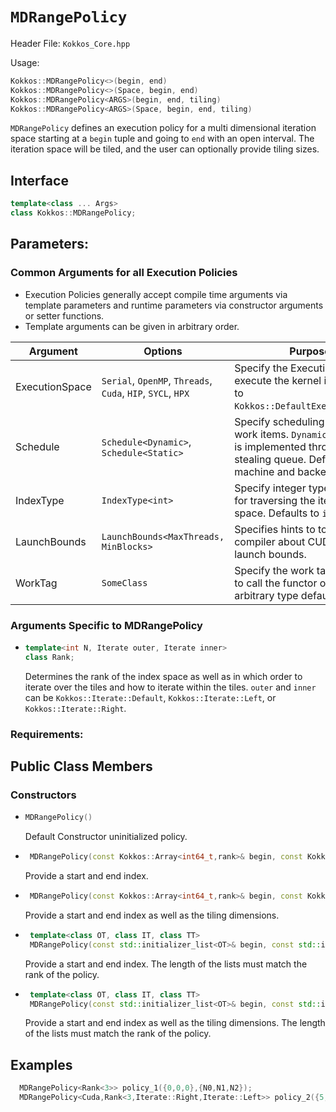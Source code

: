 # `MDRangePolicy`

Header File: `Kokkos_Core.hpp`

Usage: 
  ```c++
  Kokkos::MDRangePolicy<>(begin, end)
  Kokkos::MDRangePolicy<>(Space, begin, end)
  Kokkos::MDRangePolicy<ARGS>(begin, end, tiling)
  Kokkos::MDRangePolicy<ARGS>(Space, begin, end, tiling)
  ```

`MDRangePolicy` defines an execution policy for a multi dimensional iteration space starting at a `begin` tuple and going to `end` with an open interval. The iteration space will be tiled, and the user can optionally provide tiling sizes. 

## Interface 
  ```c++
  template<class ... Args>
  class Kokkos::MDRangePolicy;
  ```

## Parameters:

### Common Arguments for all Execution Policies

  * Execution Policies generally accept compile time arguments via template parameters and runtime parameters via constructor arguments or setter functions.
  * Template arguments can be given in arbitrary order.

| Argument | Options | Purpose |
| --- | --- | --- |
| ExecutionSpace | `Serial`, `OpenMP`, `Threads`, `Cuda`, `HIP`, `SYCL`, `HPX` | Specify the Execution Space to execute the kernel in. Defaults to `Kokkos::DefaultExecutionSpace`. |
| Schedule | `Schedule<Dynamic>`, `Schedule<Static>` | Specify scheduling policy for work items. `Dynamic` scheduling is implemented through a work stealing queue. Default is machine and backend specific. |
| IndexType | `IndexType<int>` | Specify integer type to be used for traversing the iteration space. Defaults to `int64_t`. |
| LaunchBounds | `LaunchBounds<MaxThreads, MinBlocks>` | Specifies hints to to the compiler about CUDA/HIP launch bounds. |
| WorkTag | `SomeClass` | Specify the work tag type used to call the functor operator. Any arbitrary type defaults to `void`. |

### Arguments Specific to MDRangePolicy

  * ```c++
    template<int N, Iterate outer, Iterate inner>
    class Rank;
    ```
    Determines the rank of the index space as well as in which order to iterate over the tiles and how to iterate within the tiles. 
    `outer` and `inner` can be `Kokkos::Iterate::Default`, `Kokkos::Iterate::Left`, or `Kokkos::Iterate::Right`. 
    
### Requirements:


## Public Class Members

### Constructors
 
* ```c++
  MDRangePolicy()
  ```
  Default Constructor uninitialized policy.
* ```c++
   MDRangePolicy(const Kokkos::Array<int64_t,rank>& begin, const Kokkos::Array<int64_t,rank>& end)
   ```
   Provide a start and end index.
   
* ```c++
   MDRangePolicy(const Kokkos::Array<int64_t,rank>& begin, const Kokkos::Array<int64_t,rank>& end,  const Kokkos::Array<int64_t,rank>& tiling)
   ```
   Provide a start and end index as well as the tiling dimensions.
 
* ```c++
   template<class OT, class IT, class TT>
   MDRangePolicy(const std::initializer_list<OT>& begin, const std::initializer_list<IT>& end)
   ```
   Provide a start and end index. The length of the lists must match the rank of the policy. 

* ```c++
   template<class OT, class IT, class TT>
   MDRangePolicy(const std::initializer_list<OT>& begin, const std::initializer_list<IT>& end,  std::initializer_list<TT>& tiling)
   ```
   Provide a start and end index as well as the tiling dimensions. The length of the lists must match the rank of the policy.


## Examples

  ```c++
    MDRangePolicy<Rank<3>> policy_1({0,0,0},{N0,N1,N2});
    MDRangePolicy<Cuda,Rank<3,Iterate::Right,Iterate::Left>> policy_2({5,5,5},{N0-5,N1-5,N2-5},{T0,T1,T2});
  ```


